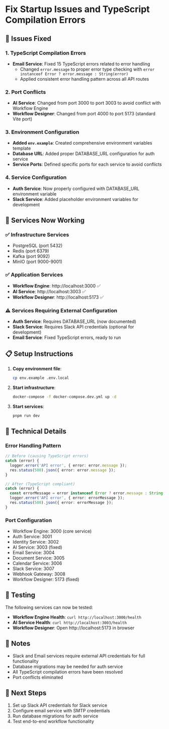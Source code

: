 # Fix Startup Issues and TypeScript Compilation Errors

## 🐛 Issues Fixed

### 1. TypeScript Compilation Errors

- **Email Service**: Fixed 15 TypeScript errors related to error handling
  - Changed `error.message` to proper error type checking with `error instanceof Error ? error.message : String(error)`
  - Applied consistent error handling pattern across all API routes

### 2. Port Conflicts

- **AI Service**: Changed from port 3000 to port 3003 to avoid conflict with Workflow Engine
- **Workflow Designer**: Changed from port 4000 to port 5173 (standard Vite port)

### 3. Environment Configuration

- **Added `env.example`**: Created comprehensive environment variables template
- **Database URL**: Added proper DATABASE_URL configuration for auth service
- **Service Ports**: Defined specific ports for each service to avoid conflicts

### 4. Service Configuration

- **Auth Service**: Now properly configured with DATABASE_URL environment variable
- **Slack Service**: Added placeholder environment variables for development

## 🚀 Services Now Working

### ✅ Infrastructure Services

- PostgreSQL (port 5432)
- Redis (port 6379)
- Kafka (port 9092)
- MinIO (port 9000-9001)

### ✅ Application Services

- **Workflow Engine**: http://localhost:3000 ✅
- **AI Service**: http://localhost:3003 ✅
- **Workflow Designer**: http://localhost:5173 ✅

### ⚠️ Services Requiring External Configuration

- **Auth Service**: Requires DATABASE_URL (now documented)
- **Slack Service**: Requires Slack API credentials (optional for development)
- **Email Service**: Fixed TypeScript errors, ready to run

## 📋 Setup Instructions

1. **Copy environment file**:

   ```bash
   cp env.example .env.local
   ```

2. **Start infrastructure**:

   ```bash
   docker-compose -f docker-compose.dev.yml up -d
   ```

3. **Start services**:
   ```bash
   pnpm run dev
   ```

## 🔧 Technical Details

### Error Handling Pattern

```typescript
// Before (causing TypeScript errors)
catch (error) {
  logger.error('API error', { error: error.message });
  res.status(500).json({ error: error.message });
}

// After (TypeScript compliant)
catch (error) {
  const errorMessage = error instanceof Error ? error.message : String(error);
  logger.error('API error', { error: errorMessage });
  res.status(500).json({ error: errorMessage });
}
```

### Port Configuration

- Workflow Engine: 3000 (core service)
- Auth Service: 3001
- Identity Service: 3002
- AI Service: 3003 (fixed)
- Email Service: 3004
- Document Service: 3005
- Calendar Service: 3006
- Slack Service: 3007
- Webhook Gateway: 3008
- Workflow Designer: 5173 (fixed)

## 🧪 Testing

The following services can now be tested:

- **Workflow Engine Health**: `curl http://localhost:3000/health`
- **AI Service Health**: `curl http://localhost:3003/health`
- **Workflow Designer**: Open http://localhost:5173 in browser

## 📝 Notes

- Slack and Email services require external API credentials for full functionality
- Database migrations may be needed for auth service
- All TypeScript compilation errors have been resolved
- Port conflicts eliminated

## 🎯 Next Steps

1. Set up Slack API credentials for Slack service
2. Configure email service with SMTP credentials
3. Run database migrations for auth service
4. Test end-to-end workflow functionality
